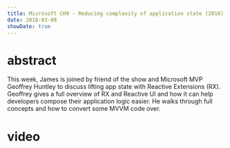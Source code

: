 ```yaml
---
title: Microsoft CH9 - Reducing complexity of application state (2018)
date: 2018-03-08
showDate: true
---
```


# abstract

This week, James is joined by friend of the show and Microsoft MVP Geoffrey Huntley to discuss lifting app state with Reactive Extensions (RX). Geoffrey gives a full overview of RX and Reactive UI and how it can help developers compose their application logic easier. He walks through full concepts and how to convert some MVVM code over.

# video

<?# YouTube 3HwEytvngXk /?>

